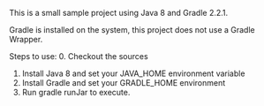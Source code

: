 This is a small sample project using Java 8 and Gradle 2.2.1.

Gradle is installed on the system, this project does not use a Gradle Wrapper.

Steps to use:
0. Checkout the sources
1. Install Java 8 and set your JAVA_HOME environment variable
2. Install Gradle and set your GRADLE_HOME environment
3. Run gradle runJar to execute.